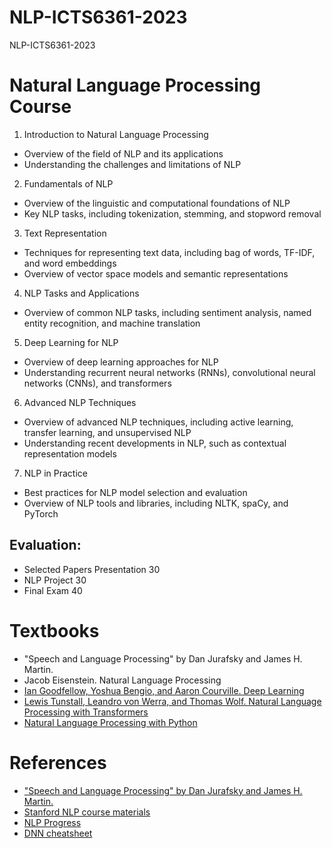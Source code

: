 # NLP-ICTS6361-2023
NLP-ICTS6361-2023

# Natural Language Processing Course 

1.	Introduction to Natural Language Processing
 *	Overview of the field of NLP and its applications
 *	Understanding the challenges and limitations of NLP
2.	Fundamentals of NLP
 *	Overview of the linguistic and computational foundations of NLP
 *	Key NLP tasks, including tokenization, stemming, and stopword removal
3.	Text Representation
 *	Techniques for representing text data, including bag of words, TF-IDF, and word embeddings
 *	Overview of vector space models and semantic representations
4.	NLP Tasks and Applications
 *	Overview of common NLP tasks, including sentiment analysis, named entity recognition, and machine translation
5.	Deep Learning for NLP
 *	Overview of deep learning approaches for NLP
 *	Understanding recurrent neural networks (RNNs), convolutional neural networks (CNNs), and transformers
6.	Advanced NLP Techniques
 *	Overview of advanced NLP techniques, including active learning, transfer learning, and unsupervised NLP
 *	Understanding recent developments in NLP, such as contextual representation models
7.	NLP in Practice
 *	Best practices for NLP model selection and evaluation
 *	Overview of NLP tools and libraries, including NLTK, spaCy, and PyTorch


## Evaluation:
*	Selected Papers Presentation 30
*	NLP Project 30
*	Final Exam 40

# Textbooks
* "Speech and Language Processing" by Dan Jurafsky and James H. Martin.
* Jacob Eisenstein. Natural Language Processing
* [Ian Goodfellow, Yoshua Bengio, and Aaron Courville. Deep Learning](https://www.deeplearningbook.org/)
* [Lewis Tunstall, Leandro von Werra, and Thomas Wolf. Natural Language Processing with Transformers](https://github.com/nlp-with-transformers/notebooks)
* [Natural Language Processing with Python](https://www.nltk.org/book/)

# References 
* ["Speech and Language Processing" by Dan Jurafsky and James H. Martin.](https://web.stanford.edu/~jurafsky/slp3/)
* [Stanford NLP course materials](http://web.stanford.edu/class/cs224n/)
* [NLP Progress](https://github.com/sebastianruder/NLP-progress)
* [DNN cheatsheet](https://stanford.edu/~shervine/teaching/cs-230/cheatsheet-recurrent-neural-networks)